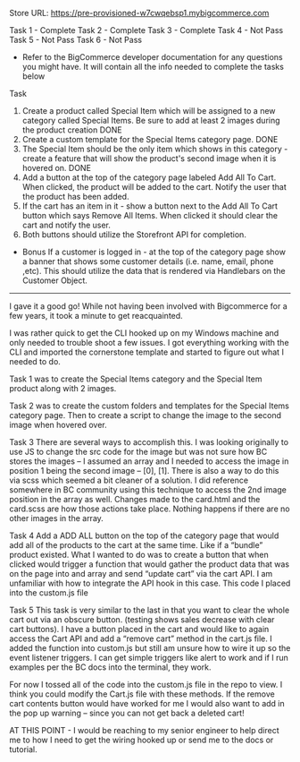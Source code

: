Store URL: https://pre-provisioned-w7cwqebsp1.mybigcommerce.com

Task 1 - Complete
Task 2 - Complete
Task 3 - Complete
Task 4 - Not Pass
Task 5 - Not Pass
Task 6 - Not Pass

* Refer to the BigCommerce developer documentation for any questions you might have. It will contain all the info needed to complete the tasks below

Task
1.	Create a product called Special Item which will be assigned to a new category called Special Items. Be sure to add at least 2 images during the product creation DONE
2.	Create a custom template for the Special Items category page. DONE
3.	The Special Item should be the only item which shows in this category - create a feature that will show the product's second image when it is hovered on. DONE
4.	Add a button at the top of the category page labeled Add All To Cart. When clicked, the product will be added to the cart. Notify the user that the product has been added. 
5.	If the cart has an item in it - show a button next to the Add All To Cart button which says Remove All Items. When clicked it should clear the cart and notify the user.
6.	Both buttons should utilize the Storefront API for completion.

* Bonus
If a customer is logged in - at the top of the category page show a banner that shows some customer details (i.e. name, email, phone ,etc). This should utilize the data that is rendered via Handlebars on the Customer Object.

---------------------------------------------------------

I gave it a good go! While not having been involved with Bigcommerce for a few years, it took a minute to get reacquainted. 

I was rather quick to get the CLI hooked up on my Windows machine and only needed to trouble shoot a few issues. I got everything working with the CLI and imported the cornerstone template and started to figure out what I needed to do. 

Task 1 was to create the Special Items category and the Special Item product along with 2 images. 

Task 2 was to create the custom folders and templates for the Special Items category page. Then to create a script to change the image to the second image when hovered over. 

Task 3 There are several ways to accomplish this. I was looking originally to use JS to change the src code for the image but was not sure how BC stores the images – I assumed an array and I needed to access the image in position 1 being the second image – [0], [1]. 
There is also a way to do this via scss which seemed a bit cleaner of a solution. I did reference somewhere in BC community using this technique to access the 2nd image position in the array as well. Changes made to the card.html and the card.scss are how those actions take place. Nothing happens if there are no other images in the array.

Task 4  Add a ADD ALL button on the top of the category page that would add all of the products to the cart at the same time. Like if a “bundle” product existed. What I wanted to do was to create a button that when clicked would trigger a function that would gather the product data that was on the page into and array and send “update cart” via the cart API. I am unfamiliar with how to integrate the API hook in this case. This code I placed into the custom.js file 

Task 5   This task is very similar to the last in that you want to clear the whole cart out via an obscure button. (testing shows sales decrease with clear cart buttons). I have a button placed in the cart and would like to again access the Cart API and add a “remove cart” method in the cart.js file. I added the function into custom.js but still am unsure how to wire it up so the event listener triggers. I can get simple triggers like alert to work and if I run examples per the BC docs into the terminal, they work. 

For now I tossed all of the code into the custom.js file in the repo to view. I think you could modify the Cart.js file with these methods. If the remove cart contents button would have worked for me I would also want to add in the pop up warning – since you can not get back a deleted cart!

AT THIS POINT - I would be reaching to my senior engineer to help direct me to how I need to get the wiring hooked up or send me to the docs or tutorial. 


